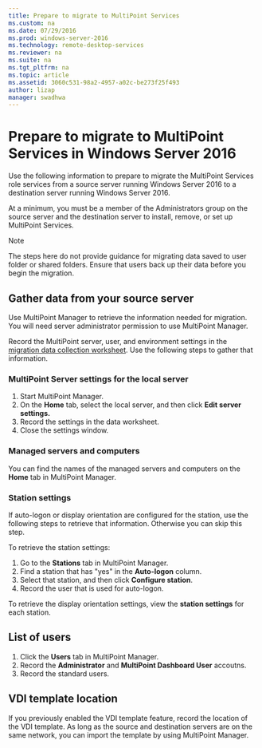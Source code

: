 ```yaml
---
title: Prepare to migrate to MultiPoint Services
ms.custom: na
ms.date: 07/29/2016
ms.prod: windows-server-2016
ms.technology: remote-desktop-services
ms.reviewer: na
ms.suite: na
ms.tgt_pltfrm: na
ms.topic: article
ms.assetid: 3060c531-98a2-4957-a02c-be273f25f493
author: lizap
manager: swadhwa
---
```

# Prepare to migrate to MultiPoint Services in Windows Server 2016

Use the following information to prepare to migrate the MultiPoint Services role services from a source server running Windows Server 2016 to a destination server running Windows Server 2016.

At a minimum, you must be a member of the Administrators group on the source server and the destination server to install, remove, or set up MultiPoint Services.

>[!NOTE]
> The steps here do not provide guidance for migrating data saved to user folder or shared folders. Ensure that users back up their data before you begin the migration.

## Gather data from your source server

Use MultiPoint Manager to retrieve the information needed for migration. You will need server administrator permission to use MultiPoint Manager.

Record the MultiPoint server, user, and environment settings in the [migration data collection worksheet](multipoint-services-migration-worksheet). Use the following steps to gather that information.

### MultiPoint Server settings for the local server
1. Start MultiPoint Manager.
2. On the **Home** tab, select the local server, and then click **Edit server settings.**
3. Record the settings in the data worksheet.
4. Close the settings window.

### Managed servers and computers

You can find the names of the managed servers and computers on the **Home** tab in MultiPoint Manager.

### Station settings
If auto-logon or display orientation are configured for the station, use the following steps to retrieve that information. Otherwise you can skip this step.

To retrieve the station settings:

1. Go to the **Stations** tab in MultiPoint Manager.
2. Find a station that has "yes" in the **Auto-logon** column.
3. Select that station, and then click **Configure station**.
4. Record the user that is used for auto-logon.

To retrieve the display orientation settings, view the **station settings** for each station.

## List of users
1. Click the **Users** tab in MultiPoint Manager.
2. Record the **Administrator** and **MultiPoint Dashboard User** accoutns.
3. Record the standard users.

## VDI template location
 If you previously enabled the VDI template feature, record the location of the VDI template. As long as the source and destination servers are on the same network, you can import the template by using MultiPoint Manager.
 
  